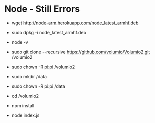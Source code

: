 # Node - Still Errors

- wget http://node-arm.herokuapp.com/node_latest_armhf.deb 
- sudo dpkg -i node_latest_armhf.deb
- node -v

- sudo git clone --recursive https://github.com/volumio/Volumio2.git /volumio2
- sudo chown -R pi:pi /volumio2
- sudo mkdir /data
- sudo chown -R pi:pi /data
- cd /volumio2
- npm install
- node index.js
